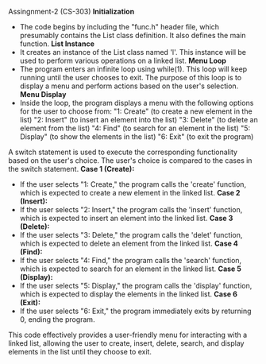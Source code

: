 Assingnment-2 (CS-303)
**Initialization**
- The code begins by including the "func.h" header file, which presumably contains the List class definition. It also defines the main function.
**List Instance**
- It creates an instance of the List class named 'l'. This instance will be used to perform various operations on a linked list.
**Menu Loop**
- The program enters an infinite loop using while(1). This loop will keep running until the user chooses to exit. The purpose of this loop is to display a menu and perform actions based on the user's selection.
**Menu Display**
- Inside the loop, the program displays a menu with the following options for the user to choose from:
"1: Create" (to create a new element in the list)
"2: Insert" (to insert an element into the list)
"3: Delete" (to delete an element from the list)
"4: Find" (to search for an element in the list)
"5: Display" (to show the elements in the list)
"6: Exit" (to exit the program)

A switch statement is used to execute the corresponding functionality based on the user's choice. The user's choice is compared to the cases in the switch statement.
**Case 1 (Create):**
- If the user selects "1: Create," the program calls the 'create' function, which is expected to create a new element in the linked list.
**Case 2 (Insert):**
- If the user selects "2: Insert," the program calls the 'insert' function, which is expected to insert an element into the linked list.
**Case 3 (Delete):**
- If the user selects "3: Delete," the program calls the 'delet' function, which is expected to delete an element from the linked list.
**Case 4 (Find):**
- If the user selects "4: Find," the program calls the 'search' function, which is expected to search for an element in the linked list.
**Case 5 (Display):**
- If the user selects "5: Display," the program calls the 'display' function, which is expected to display the elements in the linked list.
**Case 6 (Exit):**
- If the user selects "6: Exit," the program immediately exits by returning 0, ending the program.


This code effectively provides a user-friendly menu for interacting with a linked list, allowing the user to create, insert, delete, search, and display elements in the list until they choose to exit.

